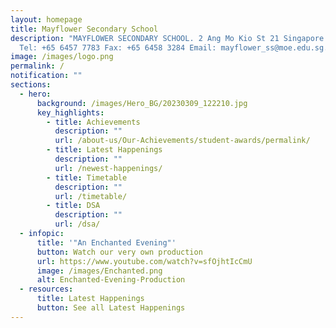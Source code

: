 ```yaml
---
layout: homepage
title: Mayflower Secondary School
description: "MAYFLOWER SECONDARY SCHOOL. 2 Ang Mo Kio St 21 Singapore 569384
  Tel: +65 6457 7783 Fax: +65 6458 3284 Email: mayflower_ss@moe.edu.sg."
image: /images/logo.png
permalink: /
notification: ""
sections:
  - hero:
      background: /images/Hero_BG/20230309_122210.jpg
      key_highlights:
        - title: Achievements
          description: ""
          url: /about-us/Our-Achievements/student-awards/permalink/
        - title: Latest Happenings
          description: ""
          url: /newest-happenings/
        - title: Timetable
          description: ""
          url: /timetable/
        - title: DSA
          description: ""
          url: /dsa/
  - infopic:
      title: '"An Enchanted Evening"'
      button: Watch our very own production
      url: https://www.youtube.com/watch?v=sfOjhtIcCmU
      image: /images/Enchanted.png
      alt: Enchanted-Evening-Production
  - resources:
      title: Latest Happenings
      button: See all Latest Happenings
---
```



